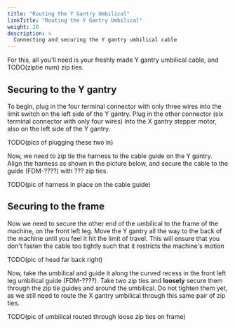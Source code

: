 ```yaml
---
title: "Routing the Y Gantry Umbilical"
linkTitle: "Routing the Y Gantry Umbilical"
weight: 20
description: >
  Connecting and securing the Y gantry umbilical cable 
---
```


For this, all you'll need is your freshly made Y gantry umbilical cable, and TODO(ziptie num) zip ties.

## Securing to the Y gantry

To begin, plug in the four terminal connector with only three wires into the limit switch on the left side of the Y gantry. Plug in the other connector (six terminal connector with only four wires) into the X gantry stepper motor, also on the left side of the Y gantry.

TODO(pics of plugging these two in)

Now, we need to zip tie the harness to the cable guide on the Y gantry. Align the harness as shown in the picture below, and secure the cable to the guide (FDM-????) with ??? zip ties.

TODO(pic of harness in place on the cable guide)

## Securing to the frame

Now we need to secure the other end of the umbilical to the frame of the machine, on the front left leg. Move the Y gantry all the way to the back of the machine until you feel it hit the limit of travel. This will ensure that you don't fasten the cable too tightly such that it restricts the machine's motion

TODO(pic of head far back right)

Now, take the umbilical and guide it along the curved recess in the front left leg umbilical guide (FDM-????). Take two zip ties and **loosely** secure them through the zip tie guides and around the umbilical. Do not tighten them yet, as we still need to route the X gantry umbilical through this same pair of zip ties.

TODO(pic of umbilical routed through loose zip ties on frame)